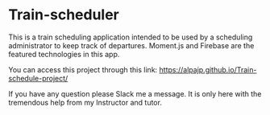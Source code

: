 # Train-scheduler


This is a train scheduling application intended to be used by a scheduling administrator to keep track of departures. Moment.js and Firebase are the featured technologies in this app.

You can access this project through this link: https://alpajp.github.io/Train-schedule-project/

If you have any question please Slack me a message. It is only here with the tremendous help from my Instructor and tutor.
